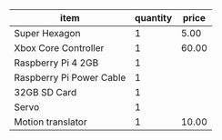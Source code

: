 | item | quantity | price |
|---|---|---|
| Super Hexagon | 1 | 5.00 |
| Xbox Core Controller | 1 | 60.00 |
| Raspberry Pi 4 2GB | 1 | 
| Raspberry Pi Power Cable | 1 |
| 32GB SD Card | 1 |
| Servo | 1 | 
| Motion translator | 1 | 10.00 |
